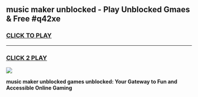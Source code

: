 
## music maker unblocked - Play Unblocked Gmaes & Free #q42xe
<h3>
<a href="https://news.freeplayer.one?title=music_maker_unblocked&ref=24F">CLICK TO PLAY</a></h3>
<hr>

<h3>
<a href="https://news.freeplayer.one?title=music_maker_unblocked&ref=24F">CLICK 2 PLAY</a>
  
</h3>

<a href="https://news.freeplayer.one?title=music_maker_unblocked&ref=24F/"><img src="https://clearcache.store/games.png"></a>


**music maker unblocked games unblocked: Your Gateway to Fun and Accessible Online Gaming**

